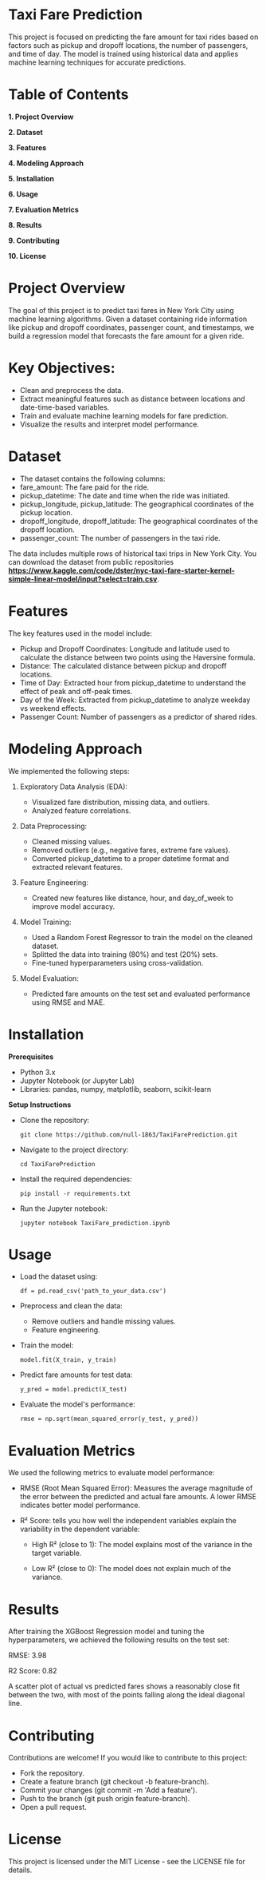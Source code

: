 # Taxi Fare Prediction

This project is focused on predicting the fare amount for taxi rides based on factors such as pickup and dropoff locations, the number of passengers, and time of day. The model is trained using historical data and applies machine learning techniques for accurate predictions.

# Table of Contents
**1. Project Overview**

**2. Dataset**

**3. Features**

**4. Modeling Approach**

**5. Installation**

**6. Usage**

**7. Evaluation Metrics**

**8. Results**

**9. Contributing**

**10. License**

# Project Overview

The goal of this project is to predict taxi fares in New York City using machine learning algorithms. Given a dataset containing ride information like pickup and dropoff coordinates, passenger count, and timestamps, we build a regression model that forecasts the fare amount for a given ride.

# Key Objectives:
* Clean and preprocess the data.
* Extract meaningful features such as distance between locations and date-time-based variables.
* Train and evaluate machine learning models for fare prediction.
* Visualize the results and interpret model performance.

# Dataset

* The dataset contains the following columns:
* fare_amount: The fare paid for the ride.
* pickup_datetime: The date and time when the ride was initiated.
* pickup_longitude, pickup_latitude: The geographical coordinates of the pickup location.
* dropoff_longitude, dropoff_latitude: The geographical coordinates of the dropoff location.
* passenger_count: The number of passengers in the taxi ride.

The data includes multiple rows of historical taxi trips in New York City. You can download the dataset from public repositories 
 **https://www.kaggle.com/code/dster/nyc-taxi-fare-starter-kernel-simple-linear-model/input?select=train.csv**.

# Features
The key features used in the model include:

* Pickup and Dropoff Coordinates: Longitude and latitude used to calculate the distance between two points using the Haversine formula.
* Distance: The calculated distance between pickup and dropoff locations.
* Time of Day: Extracted hour from pickup_datetime to understand the effect of peak and off-peak times.
* Day of the Week: Extracted from pickup_datetime to analyze weekday vs weekend effects.
* Passenger Count: Number of passengers as a predictor of shared rides.

# Modeling Approach
We implemented the following steps:

1. Exploratory Data Analysis (EDA):

    * Visualized fare distribution, missing data, and outliers.
    * Analyzed feature correlations.

2. Data Preprocessing:

    * Cleaned missing values.
    *   Removed outliers (e.g., negative fares, extreme fare values).
    * Converted pickup_datetime to a proper datetime format and extracted relevant features.

3. Feature Engineering:

    * Created new features like distance, hour, and day_of_week to improve model accuracy.

4. Model Training:

    * Used a Random Forest Regressor to train the model on the cleaned dataset.
    * Splitted the data into training (80%) and test (20%) sets.
    * Fine-tuned hyperparameters using cross-validation.
      
5. Model Evaluation:

    * Predicted fare amounts on the test set and evaluated performance using RMSE and MAE.

# Installation

**Prerequisites**
  * Python 3.x
  * Jupyter Notebook (or Jupyter Lab)
  * Libraries: pandas, numpy, matplotlib, seaborn, scikit-learn

**Setup Instructions**

  * Clone the repository:
    
        git clone https://github.com/null-1863/TaxiFarePrediction.git
    
  * Navigate to the project directory:
    
        cd TaxiFarePrediction
    
  * Install the required dependencies:
    
        pip install -r requirements.txt

  * Run the Jupyter notebook:
    
        jupyter notebook TaxiFare_prediction.ipynb

# Usage

  * Load the dataset using:
    
        df = pd.read_csv('path_to_your_data.csv')

  * Preprocess and clean the data:
      * Remove outliers and handle missing values.
      * Feature engineering.

  * Train the model:
    
        model.fit(X_train, y_train)
    
  * Predict fare amounts for test data:
    
        y_pred = model.predict(X_test)

  * Evaluate the model's performance:

        rmse = np.sqrt(mean_squared_error(y_test, y_pred))

# Evaluation Metrics

We used the following metrics to evaluate model performance:

  * RMSE (Root Mean Squared Error): Measures the average magnitude of the error between the predicted and actual fare amounts. A lower RMSE indicates better model performance.

  * R² Score: tells you how well the independent variables explain the variability in the dependent variable:

      * High R² (close to 1): The model explains most of the variance in the target variable.

      * Low R² (close to 0): The model does not explain much of the variance.

# Results

After training the XGBoost Regression model and tuning the hyperparameters, we achieved the following results on the test set:

RMSE: 3.98

R2 Score: 0.82

A scatter plot of actual vs predicted fares shows a reasonably close fit between the two, with most of the points falling along the ideal diagonal line.

# Contributing

Contributions are welcome! If you would like to contribute to this project:

  * Fork the repository.
  * Create a feature branch (git checkout -b feature-branch).
  * Commit your changes (git commit -m 'Add a feature').
  * Push to the branch (git push origin feature-branch).
  * Open a pull request.

# License

This project is licensed under the MIT License - see the LICENSE file for details.
